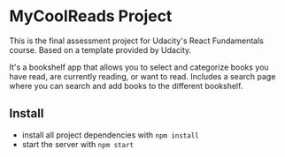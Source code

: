 # MyCoolReads Project

This is the final assessment project for Udacity's React Fundamentals course. Based on a template provided by Udacity.

It's a bookshelf app that allows you to select and categorize books you have read, are currently reading, or want to read. Includes a search page where you can search and add books to the different bookshelf.

## Install

* install all project dependencies with `npm install`
* start the server with `npm start`


